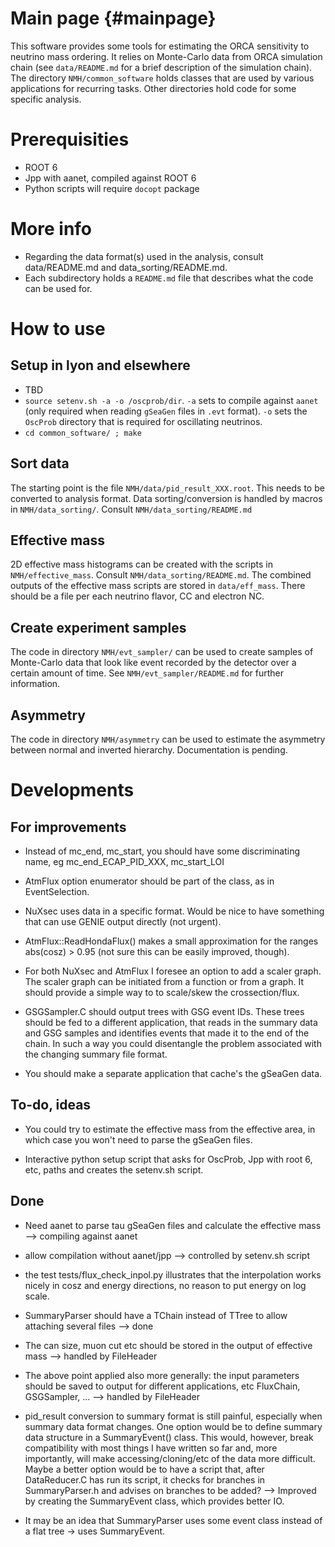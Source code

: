 Main page {#mainpage}
===================

This software provides some tools for estimating the ORCA sensitivity to neutrino mass ordering. It relies on Monte-Carlo data from ORCA simulation chain (see `data/README.md` for a brief description of the simulation chain). The directory `NMH/common_software` holds classes that are used by various applications for recurring tasks. Other directories hold code for some specific analysis.

Prerequisities
==============
* ROOT 6
* Jpp with aanet, compiled against ROOT 6
* Python scripts will require `docopt` package

More info
=========
* Regarding the data format(s) used in the analysis, consult data/README.md and data_sorting/README.md.
* Each subdirectory holds a `README.md` file that describes what the code can be used for.

How to use
==========

Setup in lyon and elsewhere
-------------
* TBD
* ```source setenv.sh -a -o /oscprob/dir```. `-a` sets to compile against `aanet` (only required when reading `gSeaGen` files in `.evt` format). `-o` sets the `OscProb` directory that is required for oscillating neutrinos.
* ```cd common_software/ ; make ```

Sort data
----------
The starting point is the file `NMH/data/pid_result_XXX.root`. This needs to be converted to analysis format. Data sorting/conversion is handled by macros in `NMH/data_sorting/`. Consult `NMH/data_sorting/README.md`

Effective mass
--------------
2D effective mass histograms can be created with the scripts in `NMH/effective_mass`. Consult `NMH/data_sorting/README.md`. The combined outputs of the effective mass scripts are stored in `data/eff_mass`. There should be a file per each neutrino flavor, CC and electron NC.

Create experiment samples
-------------------------
The code in directory `NMH/evt_sampler/` can be used to create samples of Monte-Carlo data that look like event recorded by the detector over a certain amount of time. See `NMH/evt_sampler/README.md` for further information.

Asymmetry
---------
The code in directory `NMH/asymmetry` can be used to estimate the asymmetry between normal and inverted hierarchy. Documentation is pending.


Developments
============

For improvements
----------------

* Instead of mc_end, mc_start, you should have some discriminating name, eg mc_end_ECAP_PID_XXX, mc_start_LOI

* AtmFlux option enumerator should be part of the class, as in EventSelection.

* NuXsec uses data in a specific format. Would be nice to have something that can use GENIE output directly (not urgent).

* AtmFlux::ReadHondaFlux() makes a small approximation for the ranges abs(cosz) > 0.95 (not sure this can be easily improved, though).

* For both NuXsec and AtmFlux I foresee an option to add a scaler graph. The scaler graph can be initiated from a function or from a graph. It should provide a simple way to to scale/skew the crossection/flux.

* GSGSampler.C should output trees with GSG event IDs. These trees should be fed to a different application, that reads in the summary data and GSG samples and identifies events that made it to the end of the chain. In such a way you could disentangle the problem associated with the changing summary file format.

* You should make a separate application that cache's the gSeaGen data.

To-do, ideas
------------

* You could try to estimate the effective mass from the effective area, in which case you won't need to parse the gSeaGen files.

* Interactive python setup script that asks for OscProb, Jpp with root 6, etc, paths and creates the setenv.sh script.

Done
----

* Need aanet to parse tau gSeaGen files and calculate the effective mass --> compiling against aanet

* allow compilation without aanet/jpp --> controlled by setenv.sh script

* the test tests/flux_check_inpol.py illustrates that the interpolation works nicely in cosz and energy directions, no reason to put energy on log scale.

* SummaryParser should have a TChain instead of TTree to allow attaching several files --> done

* The can size, muon cut etc should be stored in the output of effective mass --> handled by FileHeader

* The above point applied also more generally: the input parameters should be saved to output for different applications, etc FluxChain, GSGSampler, ... --> handled by FileHeader

* pid_result conversion to summary format is still painful, especially when summary data format changes. One option would be to define summary data structure in a SummaryEvent() class. This would, however, break compatibility with most things I have written so far and, more importantly, will make accessing/cloning/etc of the data more difficult. Maybe a better option would be to have a script that, after DataReducer.C has run its script, it checks for branches in SummaryParser.h and advises on branches to be added? --> Improved by creating the SummaryEvent class, which provides better IO.

* It may be an idea that SummaryParser uses some event class instead of a flat tree -> uses SummaryEvent.
